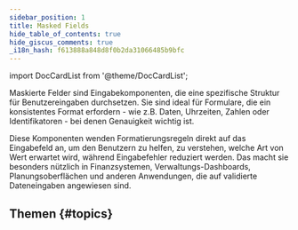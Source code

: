 ```yaml
---
sidebar_position: 1
title: Masked Fields
hide_table_of_contents: true
hide_giscus_comments: true
_i18n_hash: f613888a848d8f0b2da31066485b9bfc
---
```

<Head>
  <style>{`
  .container {
    max-width: 65em !important;
  }
  `}</style>
</Head>

<!-- vale off -->
import DocCardList from '@theme/DocCardList';

<!-- vale on -->

Maskierte Felder sind Eingabekomponenten, die eine spezifische Struktur für Benutzereingaben durchsetzen. Sie sind ideal für Formulare, die ein konsistentes Format erfordern - wie z.B. Daten, Uhrzeiten, Zahlen oder Identifikatoren - bei denen Genauigkeit wichtig ist.

Diese Komponenten wenden Formatierungsregeln direkt auf das Eingabefeld an, um den Benutzern zu helfen, zu verstehen, welche Art von Wert erwartet wird, während Eingabefehler reduziert werden. Das macht sie besonders nützlich in Finanzsystemen, Verwaltungs-Dashboards, Planungsoberflächen und anderen Anwendungen, die auf validierte Dateneingaben angewiesen sind.

## Themen {#topics}

<DocCardList className="topics-section" />
